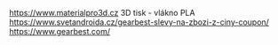 https://www.materialpro3d.cz
3D tisk - vlákno PLA 
https://www.svetandroida.cz/gearbest-slevy-na-zbozi-z-ciny-coupon/
https://www.gearbest.com/
